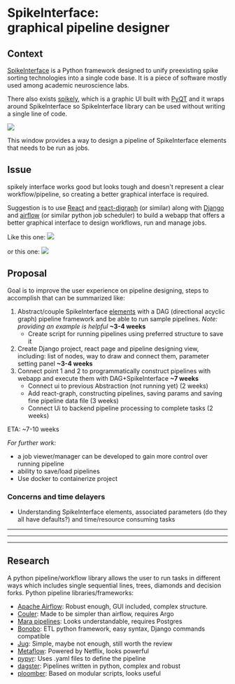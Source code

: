 
# SpikeInterface:<br> graphical pipeline designer

## Context

[SpikeInterface](https://github.com/SpikeInterface/spikeinterface) is a Python framework designed to unify preexisting spike sorting technologies into a single code base. It is a piece of software mostly used among academic neuroscience labs.

There also exists [spikely](https://github.com/SpikeInterface/spikely), which is a graphic UI built with [PyQT](https://en.wikipedia.org/wiki/PyQt) and it wraps around SpikeInterface so SpikeInterface library can be used without writing a single line of code.

![](https://docs.monadical.com/uploads/upload_c8439e9b37ddb18452709c8cf457ed34.png)

This window provides a way to design a pipeline of SpikeInterface elements that needs to be run as jobs.

## Issue

spikely interface works good but looks tough and doesn't represent a clear workflow/pipeline, so creating a better graphical interface is required.

Suggestion is to use [React](https://reactjs.org/)  and [react-digraph](https://github.com/uber/react-digraph) (or similar) along with [Django](https://www.djangoproject.com/) and [airflow](https://airflow.apache.org/) (or similar python job scheduler) to build a webapp that offers a better graphical interface to design workflows, run and manage jobs.

Like this one:
![](https://docs.monadical.com/uploads/upload_41be742479a2397ac3ae5cd6b7697552.gif)


or this one:
![](https://docs.monadical.com/uploads/upload_37c2cacf1d3faaa2a0f49a2c3b57b5ca.png)

## Proposal

Goal is to improve the user experience on pipeline designing, steps to accomplish that can be summarized like:

1. Abstract/couple SpikeInterface [elements](https://spikeinterface.readthedocs.io/en/latest/api.html) with a DAG (directional acyclic graph) pipeline framework and be able to run sample pipelines. *Note: providing an example is helpful* **~3-4 weeks**
    * Create script for running pipelines using preferred structure to save it
3. Create Django project, react page and pipeline designing view, including: list of nodes, way to draw and connect them, parameter setting panel **~3-4 weeks**
4. Connect point 1 and 2 to programmatically construct pipelines with webapp and execute them with DAG+SpikeInterface **~7 weeks**
    * Connect ui to previous Abstraction (not running yet) (2 weeks)
    * Add react-graph, constructing pipelines, saving params and saving fine pipeline data file (3 weeks)
    * Connect Ui to backend pipeline processing to complete tasks (2 weeks)

ETA: ~7-10 weeks

*For further work:*
* a job viewer/manager can be developed to gain more control over running pipeline
* ability to save/load pipelines
* Use docker to containerize project 

### Concerns and time delayers
* Understanding SpikeInterface elements, associated parameters (do they all have defaults?) and time/resource consuming tasks


---
---
---

## Research

A python pipeline/workflow library allows the user to run tasks in different ways which includes single sequential lines, trees, diamonds and decision forks.
Python pipeline libraries/frameworks:

* [Apache Airflow](https://github.com/apache/airflow): Robust enough, GUI included, complex structure.
* [Couler](https://github.com/couler-proj/couler): Made to be simpler than airflow, requires Argo
* [Mara pipelines](https://github.com/mara/mara-pipelines): Looks understandable, requires Postgres
* [Bonobo](https://github.com/python-bonobo/bonobo): ETL python framework, easy syntax, Django commands compatible
* [Jug](https://github.com/luispedro/jug): Simple, maybe not enough, still worth the review
* [Metaflow](https://github.com/Netflix/metaflow): Powered by Netflix, looks powerful
* [pypyr](https://pypyr.io/): Uses .yaml files to define the pipeline
* [dagster](https://dagster.io/): Pipelines written in python, complex and robust
* [ploomber](https://github.com/ploomber/ploomber): Based on modular scripts, looks useful

